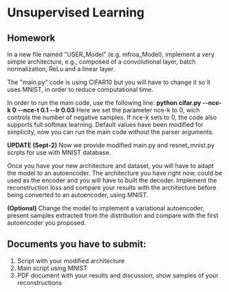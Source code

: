 # Unsupervised Learning 

## Homework

In a new file named "USER_Model" (e.g. mfroa_Model), implement a very simple architecture, e.g., composed of a convolutional layer, batch normalization, ReLu and a linear layer. 

The "main.py" code is using CIFAR10 but you will have to change it so it uses MNIST, in order to reduce computational time. 

In order to run the main code, use the following line:
  **python cifar.py --nce-k 0 --nce-t 0.1 --lr 0.03**
Here we set the parameter nce-k to 0, wich controls the number of negative samples. If nce-k sets to 0, the code also supports full softmax learning.
Default values have been modified for simplicity, now you can run the main code without the parser arguments.

**UPDATE (Sept-2)** Now we provide modified main.py and resnet_mnist.py scrpts for use with MNIST database.

Once you have your new architecture and dataset, you will have to adapt the model to an autoencoder. The architecture you have right now, could be used as the encoder and you will have to built the decoder. Implement the reconstruction loss and compare your results with the architecture before being converted to an autoencoder, using MNIST. 

**(Optional)** Change the model to implement a variational autoencoder, present samples extracted from the distribution and compare with the first autoencoder you proposed.

## Documents you have to submit:

1. Script with your modified architecture
2. Main script using MNIST
3. PDF document with your results and discussion, show samples of your reconstructions
